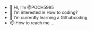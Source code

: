 - 👋 Hi, I’m @POCH5995
- 👀 I’m interested in How to coding?
- 🌱 I’m currently learning a Githubcoding
- 📫 How to reach me ...

<!---
POCH5995/POCH5995 is a ✨ special ✨ repository because its `README.md` (this file) appears on your GitHub profile.
You can click the Preview link to take a look at your changes.
--->
